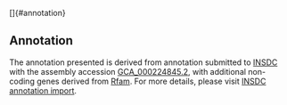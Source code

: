 []{#annotation}

Annotation
----------

The annotation presented is derived from annotation submitted to
[INSDC](http://www.insdc.org) with the assembly accession
[GCA\_000224845.2](http://www.ebi.ac.uk/ena/data/view/GCA_000224845.2),
with additional non-coding genes derived from
[Rfam](http://rfam.xfam.org/). For more details, please visit [INSDC
annotation
import](http://ensemblgenomes.org/info/data/insdc_annotation).
